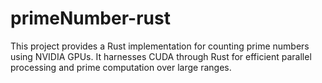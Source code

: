 # primeNumber-rust
This project provides a Rust implementation for counting prime numbers using NVIDIA GPUs. It harnesses CUDA through Rust for efficient parallel processing and prime computation over large ranges.

